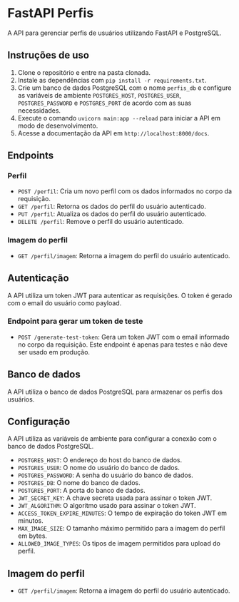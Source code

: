 # FastAPI Perfis

A API para gerenciar perfis de usuários utilizando FastAPI e PostgreSQL.

## Instruções de uso

1. Clone o repositório e entre na pasta clonada.
2. Instale as dependências com `pip install -r requirements.txt`.
3. Crie um banco de dados PostgreSQL com o nome `perfis_db` e configure as variáveis de ambiente `POSTGRES_HOST`, `POSTGRES_USER`, `POSTGRES_PASSWORD` e `POSTGRES_PORT` de acordo com as suas necessidades.
4. Execute o comando `uvicorn main:app --reload` para iniciar a API em modo de desenvolvimento.
5. Acesse a documentação da API em `http://localhost:8000/docs`.

## Endpoints

### Perfil

- `POST /perfil`: Cria um novo perfil com os dados informados no corpo da requisição.
- `GET /perfil`: Retorna os dados do perfil do usuário autenticado.
- `PUT /perfil`: Atualiza os dados do perfil do usuário autenticado.
- `DELETE /perfil`: Remove o perfil do usuário autenticado.

### Imagem do perfil

- `GET /perfil/imagem`: Retorna a imagem do perfil do usuário autenticado.

## Autenticação

A API utiliza um token JWT para autenticar as requisições. O token é gerado com o email do usuário como payload.

### Endpoint para gerar um token de teste

- `POST /generate-test-token`: Gera um token JWT com o email informado no corpo da requisição. Este endpoint é apenas para testes e não deve ser usado em produção.

## Banco de dados

A API utiliza o banco de dados PostgreSQL para armazenar os perfis dos usuários.

## Configuração

A API utiliza as variáveis de ambiente para configurar a conexão com o banco de dados PostgreSQL.

- `POSTGRES_HOST`: O endereço do host do banco de dados.
- `POSTGRES_USER`: O nome do usuário do banco de dados.
- `POSTGRES_PASSWORD`: A senha do usuário do banco de dados.
- `POSTGRES_DB`: O nome do banco de dados.
- `POSTGRES_PORT`: A porta do banco de dados.
- `JWT_SECRET_KEY`: A chave secreta usada para assinar o token JWT.
- `JWT_ALGORITHM`: O algoritmo usado para assinar o token JWT.
- `ACCESS_TOKEN_EXPIRE_MINUTES`: O tempo de expiração do token JWT em minutos.
- `MAX_IMAGE_SIZE`: O tamanho máximo permitido para a imagem do perfil em bytes.
- `ALLOWED_IMAGE_TYPES`: Os tipos de imagem permitidos para upload do perfil.

## Imagem do perfil

- `GET /perfil/imagem`: Retorna a imagem do perfil do usuário autenticado.
